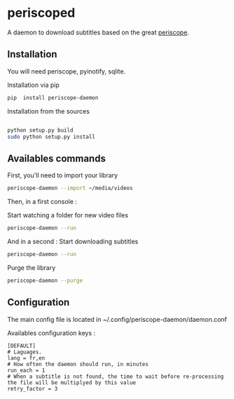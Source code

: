 periscoped
==========

A daemon to download subtitles based on the great [periscope](https://github.com/patrickdessalle/periscope).


Installation
-------------
You will need periscope,  pyinotify, sqlite.

Installation via pip
```sh
pip  install periscope-daemon
```


Installation from the sources
```sh

python setup.py build
sudo python setup.py install
```

Availables commands
-------------------
First, you'll need to import your library
```sh
periscope-daemon --import ~/media/videos
```

Then, in a first console :

Start watching a folder for new video files
```sh
periscope-daemon --run
```

And in a second :
Start downloading subtitles
```sh
periscope-daemon --run
```

Purge the library
```sh
periscope-daemon --purge
```

Configuration
-------------

The main config file is located in ~/.config/periscope-daemon/daemon.conf

Availables configuration keys :
```
[DEFAULT]
# Laguages.
lang = fr,en
# How often the daemon should run, in minutes
run_each = 1
# When a subtitle is not found, the time to wait before re-processing the file will be multiplyed by this value
retry_factor = 3
```
